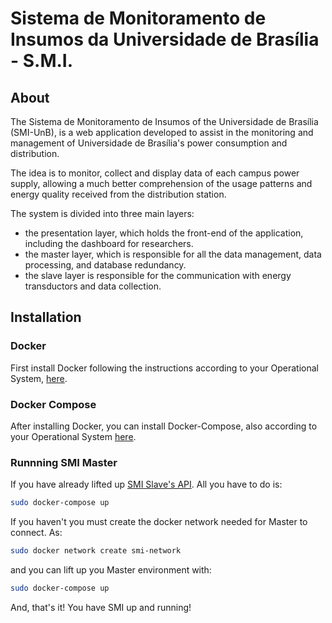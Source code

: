 # Sistema de Monitoramento de Insumos da Universidade de Brasília - S.M.I.

## About

The Sistema de Monitoramento de Insumos of the Universidade de Brasília (SMI-UnB), is a web application developed to assist in the monitoring and management of Universidade de Brasília's power consumption and distribution.

The idea is to monitor, collect and display data of each campus power supply, allowing a much better comprehension of the usage patterns and energy quality received from the distribution station.

The system is divided into three main layers:

- the presentation layer, which holds the front-end of the application, including the dashboard for researchers.
- the master layer, which is responsible for all the data management, data processing, and database redundancy.
- the slave layer is responsible for the communication with energy transductors and data collection.

## Installation

### Docker

First install Docker following the instructions according to your Operational System, [here](https://docs.docker.com/install/).

### Docker Compose

After installing Docker, you can install Docker-Compose, also according to your Operational System [here](https://docs.docker.com/compose/install/).

### Runnning SMI Master

If you have already lifted up [SMI Slave's API](https://gitlab.com/lappis-unb/projects/SMI/smi-slave). All you have to do is:

``` bash
sudo docker-compose up
```

If you haven't you must create the docker network needed for Master to connect. As:

``` bash
sudo docker network create smi-network
```

and you can lift up you Master environment with:

``` bash
sudo docker-compose up
```

And, that's it! You have SMI up and running!
